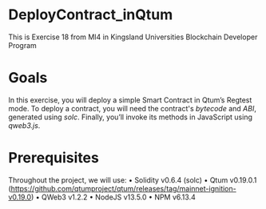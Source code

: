 # DeployContract_inQtum
This is Exercise 18 from MI4 in Kingsland Universities Blockchain Developer Program

# Goals 
In this exercise, you will deploy a simple Smart Contract in Qtum’s Regtest mode.
To deploy a contract, you will need the contract's *bytecode* and *ABI*, generated using *solc*.
Finally, you’ll invoke its methods in JavaScript using *qweb3.js*.

# Prerequisites
Throughout the project, we will use:
• Solidity v0.6.4 (solc)
• Qtum v0.19.0.1 (https://github.com/qtumproject/qtum/releases/tag/mainnet-ignition-v0.19.0)
• QWeb3 v1.2.2
• NodeJS v13.5.0
• NPM v6.13.4
